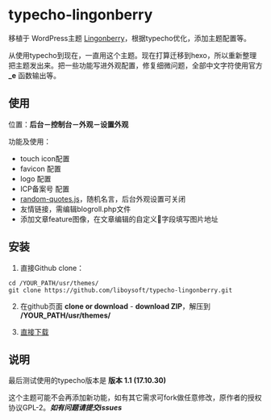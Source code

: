# typecho-lingonberry

移植于 WordPress主题 [Lingonberry](https://wordpress.org/themes/lingonberry/)，根据typecho优化，添加主题配置等。

从使用typecho到现在，一直用这个主题。现在打算迁移到hexo，所以重新整理把主题发出来。把一些功能写进外观配置，修复细微问题，全部中文字符使用官方 **_e** 函数输出等。

## 使用

位置：**后台－控制台－外观－设置外观**

功能及使用：

  - touch icon配置
  - favicon 配置
  - logo 配置
  - ICP备案号 配置
  - [random-quotes.js](https://github.com/liboysoft/random-quotes.js)，随机名言，后台外观设置可关闭
  - 友情链接，需编辑blogroll.php文件
  - 添加文章feature图像，在文章编辑的自定义字段填写图片地址


## 安装

1. 直接Github clone：
```
cd /YOUR_PATH/usr/themes/
git clone https://github.com/liboysoft/typecho-lingonberry.git
```

2. 在github页面 **clone or download** - **download ZIP**，解压到 **/YOUR_PATH/usr/themes/**

3. [直接下载]()

## 说明

最后测试使用的typecho版本是 **版本 1.1 (17.10.30)**

这个主题可能不会再添加新功能，如有其它需求可fork做任意修改，原作者的授权协议GPL-2。***如有问题请提交issues***